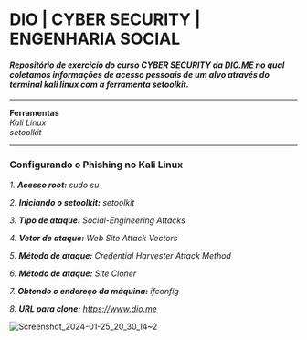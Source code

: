# **DIO | CYBER SECURITY | ENGENHARIA SOCIAL**

#### *Repositório de exercicío do curso CYBER SECURITY da [DIO.ME](https://www.dio.me) no qual coletamos informações de acesso pessoais de um alvo através do terminal kali linux com a ferramenta setoolkit.*

---

**Ferramentas**  
*Kali Linux*  
*setoolkit*
___
### **Configurando o Phishing no Kali Linux**

*1. **Acesso root:** sudo su*

*2. **Iniciando o setoolkit:** setoolkit*

*3. **Tipo de ataque:** Social-Engineering Attacks*

*4. **Vetor de ataque:** Web Site Attack Vectors*

*5. **Método de ataque:** Credential Harvester Attack Method* 

*6. **Método de ataque:** Site Cloner*

*7. **Obtendo o endereço da máquina:** ifconfig*

*8. **URL para clone:** https://www.dio.me*



![Screenshot_2024-01-25_20_30_14~2](https://github.com/PatrickWillian369/engenhariasocialcyber/assets/95573828/922445e1-027d-4954-beb6-67e145e81ff9)
